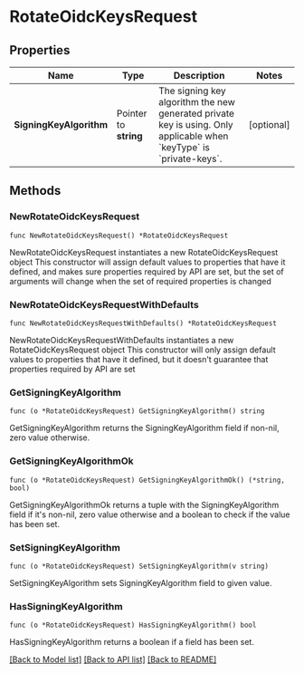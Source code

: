 # RotateOidcKeysRequest

## Properties

Name | Type | Description | Notes
------------ | ------------- | ------------- | -------------
**SigningKeyAlgorithm** | Pointer to **string** | The signing key algorithm the new generated private key is using.  Only applicable when &#x60;keyType&#x60; is &#x60;private-keys&#x60;. | [optional] 

## Methods

### NewRotateOidcKeysRequest

`func NewRotateOidcKeysRequest() *RotateOidcKeysRequest`

NewRotateOidcKeysRequest instantiates a new RotateOidcKeysRequest object
This constructor will assign default values to properties that have it defined,
and makes sure properties required by API are set, but the set of arguments
will change when the set of required properties is changed

### NewRotateOidcKeysRequestWithDefaults

`func NewRotateOidcKeysRequestWithDefaults() *RotateOidcKeysRequest`

NewRotateOidcKeysRequestWithDefaults instantiates a new RotateOidcKeysRequest object
This constructor will only assign default values to properties that have it defined,
but it doesn't guarantee that properties required by API are set

### GetSigningKeyAlgorithm

`func (o *RotateOidcKeysRequest) GetSigningKeyAlgorithm() string`

GetSigningKeyAlgorithm returns the SigningKeyAlgorithm field if non-nil, zero value otherwise.

### GetSigningKeyAlgorithmOk

`func (o *RotateOidcKeysRequest) GetSigningKeyAlgorithmOk() (*string, bool)`

GetSigningKeyAlgorithmOk returns a tuple with the SigningKeyAlgorithm field if it's non-nil, zero value otherwise
and a boolean to check if the value has been set.

### SetSigningKeyAlgorithm

`func (o *RotateOidcKeysRequest) SetSigningKeyAlgorithm(v string)`

SetSigningKeyAlgorithm sets SigningKeyAlgorithm field to given value.

### HasSigningKeyAlgorithm

`func (o *RotateOidcKeysRequest) HasSigningKeyAlgorithm() bool`

HasSigningKeyAlgorithm returns a boolean if a field has been set.


[[Back to Model list]](../README.md#documentation-for-models) [[Back to API list]](../README.md#documentation-for-api-endpoints) [[Back to README]](../README.md)


